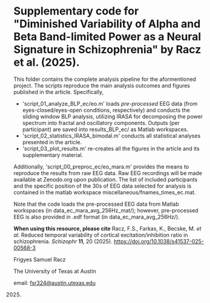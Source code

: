 # Supplementary code for "Diminished Variability of Alpha and Beta Band-limited Power as a Neural Signature in Schizophrenia" by Racz et al. (2025).

This folder contains the complete analysis pipeline for the aformentioned project. The scripts reproduce the main analysis outcomes and figures published in the article. Specifically,

- 'script_01_analyze_BLP_ec/eo.m' loads *pre-processed* EEG data (from eyes-closed/eyes-open conditions, respectively) and conducts the sliding window BLP          analysis, utilizing IRASA for decomposing the power spectrum into fractal and oscillatory components. Outputs (per participant) are saved into results_BLP_ec/ as Matlab workspaces.
- 'script_02_statistics_IRASA_bimodal.m' conducts all statistical analyses presented in the article.
- 'script_03_plot_results.m' re-creates all the figures in the article and its supplementary material.

Additionally, 'script_00_preproc_ec/eo_mara.m' provides the means to reproduce the results from raw EEG data. Raw EEG recordings will be made available at Zenodo.org upon publication. The list of included participants and the specific position of the 30s of EEG data selected for analysis is contained in the matlab workspace miscellaneous/fnames_times_ec.mat.

Note that the code loads the pre-processed EEG data from Matlab workspaces (in data_ec_mara_avg_256Hz_mat/); however, pre-processed EEG is also provided in .edf format (in data_ec_mara_avg_256Hz/).

**When using this resource, please cite** Racz, F.S., Farkas, K., Becske, M. *et al*. Reduced temporal variability of cortical excitation/inhibition ratio in schizophrenia. *Schizophr* **11**, 20 (2025). https://doi.org/10.1038/s41537-025-00568-3

Frigyes Samuel Racz

The University of Texas at Austin

email: fsr324@austin.utexas.edu

2025.

